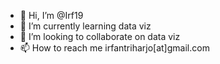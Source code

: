 - 👋 Hi, I’m @Irf19
- 🌱 I’m currently learning data viz
- 💞️ I’m looking to collaborate on data viz
- 📫 How to reach me irfantriharjo[at]gmail.com

<!---
Irf19/Irf19 is a ✨ special ✨ repository because its `README.md` (this file) appears on your GitHub profile.
You can click the Preview link to take a look at your changes.
--->
